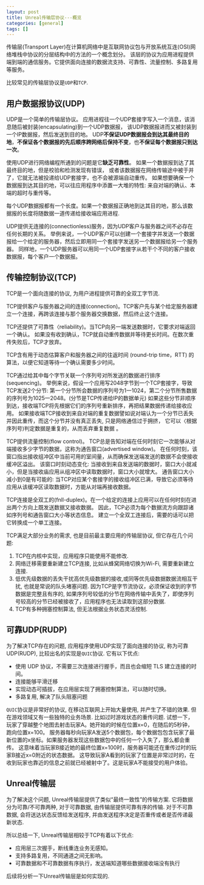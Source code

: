 ```yaml
---
layout: post
title: Unreal传输层协议---概览
categories: [general]
tags: []
---
```


传输层(Transport Layer)在计算机网络中是互联网协议包与开放系统互连(OSI)网络堆栈中协议的分层结构中的方法的一个概念划分。
该层的协议为应用进程提供端到端的通信服务。它提供面向连接的数据流支持、可靠性、流量控制、多路复用等服务。

比较常见的传输层协议是`UDP`和`TCP`.

## 用户数据报协议(UDP)

UDP是一个简单的传输层协议。
应用进程往一个UDP套接字写入一个消息，该消息随后被封装(encapsulating)到一个UDP数据报，
该UDP数据报进而又被封装到一个IP数据报，然后发送到目的地。
UDP**不保证UDP数据报会到达其最终目的地**，**不保证各个数据报的先后顺序跨网络后保持不变**，也**不保证每个数据报只到达一次**。

使用UDP进行网络编程所通到的问题是它**缺乏可靠性**。
如果一个数据报到达了其最终目的地，但是校验和检测发现有错误，
或者该数据报在网络传输途中被于并了，它就无法被投递给UDP套接字，也不会被源端自动重传。
如果想要确保一个数据报到达其目的地，可以往应用程序中添置一大堆的特性: 来自对端的确认、本端的超时与重传等。

每个UDP数据报都有一个长度。如果一个数据报正确地到达其目的地，那么该数据报的长度将随数据一道传递给接收端应用进程. 

UDP提供无连接的(connectionless)服务，因为UDP客户与服务器之间不必存在任何长期的关系。
举例来说，一个UDP客户可以创建一个套接字并发送一个数据报给一个给定的服务器，然后立即用同一个套接字发送另一个数据报给另一个服务器。
同样地，一个UDP服务器可以用同一个UDP套接字从若干个不同的客户接收数据报，每个客户一个数据报。

## 传输控制协议(TCP)
TCP是一个面向连接的协议, 为用户进程提供可靠的全双工字节流.

TCP提供客户与服务器之间的连接(connection)。TCP客户先与某个给定服务器建立一个连接，再跨该连接与那个服务器交换数据，然后终止这个连接。

TCP还提供了可靠性〈reliability)。当TCP向另一端发送数据时，它要求对端返回一个确认。
如果没有收到确认，TCP就自动重传数据并等待更长时间。在数次重传失败后，TCP才放弃。

TCP含有用于动态估算客户和服务器之间的往返时间 (round-trip time，RTT) 的算法，以便它知道等待一个确认需要多少时间。

TCP通过给其中每个字节关联一个序列号对所发送的数据进行排序(sequencing)。
举例来说，假设一个应用写2048字节到一个TCP套接字，导致TCP发送2个分节: 
第一个分节所会数据的序列号为1一1024，第二个分节所售数据的序列号为1025一2048。(分节是TCP传递给IP的数据单元) 
如果这些分节非顺序到达，接收端TCP将先根据它们的序列号重新排序，再把结果数据传递给接收应用。
如果接收端TCP接收到来自对端的重复数据譬如说对端认为一个分节已丢失并因此重传，而这个分节并没有真正丢失, 只是网络通信过于拥挤，
它可以〈根据序列号)判定数据是重复的，从而丢弃重复数据 。

TCP提供流量控制(flow control)。
TCP总是告知对端在任何时刻它一次能够从对端接收多少字节的数据，这称为通告窗口(advertised window)。
在任何时刻，该窗口指出接收组冲区中当前可用的室间量，从而确保发送端发送的数据不会使接收缓冲区溢出。
该窗口时刻动态变化: 当接收到来自发送端的数据时，窗口大小就减小，但是当接收庙应用从组冲区中读取数据时，窗口大小就增大。
通告窗口大小减小到0是有可能的: 当TCP对应某个套接字的接收组冲区已满，导致它必须等待应用从该缓冲区读取数据时，方能从对端再接收数据。

TCP连接是全双工的(fnll-duplex)。在一个给定的连接上应用可以在任何时刻在进出两个方向上既发送数据又接收数据。
因此，TCP必须为每个数据流方向跟踪诸如序列号和通告窗口大小等状态信息。
建立一个全双工连接后，需要的话可以把它转换成一个单工连接。

TCP满足大部分业务的需求, 也是目前最主要应用的传输层协议, 但它存在几个问题:
1. TCP在内核中实现，应用程序只能使用不能修改.
1. 网络迁移需要重新建立TCP连接, 比如从蜂窝网络切换为Wi-Fi, 需要重新建立连接.
1. 低优先级数据的丢失干扰高优先级数据的接收,或同等优先级数据数据流相互干扰, 也就是常说的队头堵塞问题. 因为TCP是字节流协议，必须保证收到的字节数据是完整且有序的, 如果序列号较低的分节在网络传输中丢失了，即使序列号较高的分节已经被接收了，应用程序也无法读取到这部分数据.
1. TCP有多种拥塞控制算法, 但无法根据业务状态灵活控制.


## 可靠UDP(RUDP)

为了解决TCP存在的问题, 应用程序使用UDP实现了面向连接的协议, 称为可靠UDP(RUDP), 比较出名的实现是`QUIC`协议. 它有以下优点:

* 使用 UDP 协议，不需要三次连接进行握手，而且也会缩短 TLS 建立连接的时间。
* 连接能够平滑迁移
* 实现动态可插拔，在应用层实现了拥塞控制算法，可以随时切换。
* 多路复用, 解决了队头阻塞问题

`QUIC`协议是非常好的协议, 在移动互联网上开始大量使用, 并产生了不错的效果.
但在游戏领域又有一些独特的业务场景. 比如过时游戏状态的重传问题.
试想一下，玩家了穿越整个地图去射击玩家A。她开始的时候在位置x=0，在随后的5秒钟，跑向位置x=100。
服务器每秒向玩家A发送5个数据包，每个数据包包含玩家了最新位置的x坐标。如果服务器发现这些数据包中的任何一个入失了，那么都会重传。
这意味着当玩家B接近她的最终位置x=100时，服务器可能还在重传过时的玩家B接近x=0附近的状态数据。
这导致玩家A看到的玩家了位置是非常过时的，在收到玩家也靠近的信息之前就已经被射中了。这是玩家A不能接受的用户体验。

## Unreal传输层

为了解决这个问题, Unreal传输层提供了类似“最终一致性”的传输方案.
它将数据分为可靠/不可靠两种, 对于可靠数据, 由传输层提供可靠有序的传输.
对于不可靠数据, 会将送达状态反馈给发送程序, 并由发送程序决定是否重传或者是否传递最新状态.

所以总结一下, Unreal传输层相较于TCP有着以下优点:

* 应用层三次握手，断线重连业务无感知。
* 支持多路复用，不同通道之间无影响。
* 可靠数据和不可靠数据有序执行，发送端知道哪些数据接收端没有执行

后续将分析一下Unreal传输层是如何实现的.
